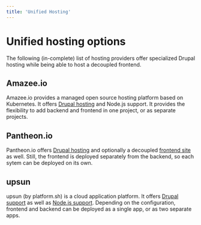 ```yaml
---
title: 'Unified Hosting'
---
```


# Unified hosting options

The following (in-complete) list of hosting providers offer specialized Drupal hosting while being able to host a decoupled
frontend.

## Amazee.io

Amazee.io provides a managed open source hosting platform based on Kubernetes. It offers [Drupal hosting](https://www.amazee.io/drupal) and Node.js
support. It provides the flexibility to add backend and frontend in one project, or as separate projects.

## Pantheon.io

Pantheon.io offers [Drupal hosting](https://pantheon.io/product/drupal-hosting) and optionally a decoupled [frontend site](https://pantheon.io/features/decoupled-cms)
as well. Still, the frontend is deployed separately from the backend, so each sytem can be deployed on its own.

## upsun

upsun (by platform.sh) is a cloud application platform. It offers [Drupal support](https://devcenter.upsun.com/posts/drupal-and-upsun/) as well as [Node.js support](https://docs.upsun.com/get-started/here/configure/nodejs.html). Depending on the
configuration, frontend and backend can be deployed as a single app, or as two separate apps.
